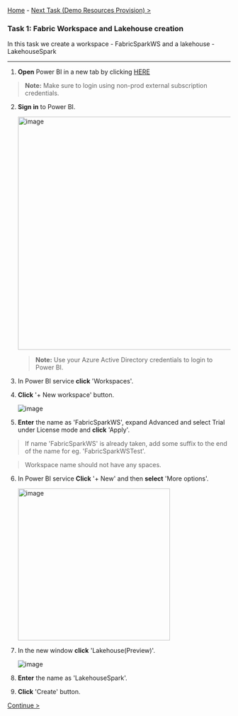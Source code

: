  [Home](Readme-shell.md) -  [Next Task (Demo Resources Provision) >](Task2-Run-the-Cloud-Shell-to-provision-the-demo-resources.md)

### Task 1: Fabric Workspace and Lakehouse creation

 In this task we create a workspace - FabricSparkWS and a lakehouse - LakehouseSpark

-------------------------------------------------------------------------------------------------------------------

1. **Open** Power BI in a new tab by clicking [HERE](https://app.powerbi.com/)


>**Note:** Make sure to login using non-prod external subscription credentials.

2. **Sign in** to Power BI.

	<img width="526" alt="image" src="https://github.com/swmannepalli/Fabric-Spark-Fundamentals/assets/84516667/596f23b3-4f3c-4e53-aa25-2f28f65f0f52">
 
	> **Note:** Use your Azure Active Directory credentials to login to Power BI.

3. In Power BI service **click** 'Workspaces'.

4. **Click** '+ New workspace' button.

	![image](https://github.com/swmannepalli/Fabric-Spark-Fundamentals/assets/84516667/20420270-ccbb-486c-8cf3-b4d032eca176)


5. **Enter** the name as 'FabricSparkWS', expand Advanced and select Trial under License mode  and **click** 'Apply'.

>If name 'FabricSparkWS' is already taken, add some suffix to the end of the name for eg. 'FabricSparkWSTest'.

>Workspace name should not have any spaces.

6. In Power BI service **Click** '+ New' and then **select** 'More options'.

   <img width="343" alt="image" src="https://github.com/swmannepalli/MicrosoftFabric_HOL/assets/84516667/6b6af585-e359-4fca-bafa-bc37bcda342e">

7. In the new window **click** 'Lakehouse(Preview)'.

   ![image](https://github.com/swmannepalli/Fabric-Spark-Fundamentals/assets/84516667/6cc8a8a8-2f27-4c4e-b327-5f0368aec940)


8. **Enter** the name as 'LakehouseSpark'.

11. **Click** 'Create' button.


[Continue >](Task2-Run-the-Cloud-Shell-to-provision-the-demo-resources.md)


